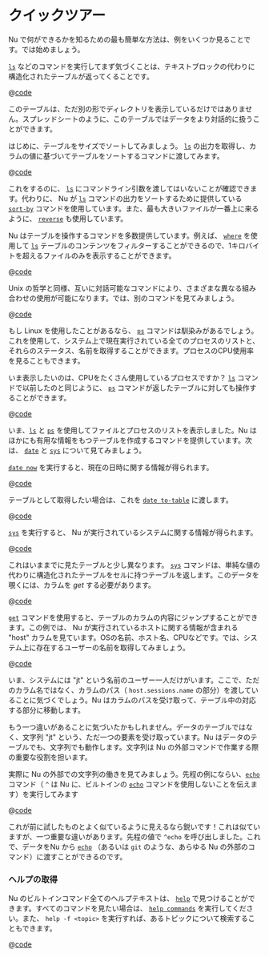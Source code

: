 # クイックツアー

Nu で何ができるかを知るための最も簡単な方法は、例をいくつか見ることです。では始めましょう。

[`ls`](/commands/docs/ls.md) などのコマンドを実行してまず気づくことは、テキストブロックの代わりに構造化されたテーブルが返ってくることです。

@[code](@snippets/introduction/ls_example.sh)

このテーブルは、ただ別の形でディレクトリを表示しているだけではありません。スプレッドシートのように、このテーブルではデータをより対話的に扱うことができます。

はじめに、テーブルをサイズでソートしてみましょう。 [`ls`](/commands/docs/ls.md) の出力を取得し、カラムの値に基づいてテーブルをソートするコマンドに渡してみます。

@[code](@snippets/introduction/ls_sort_by_reverse_example.sh)

これをするのに、 [`ls`](/commands/docs/ls.md) にコマンドライン引数を渡してはいないことが確認できます。代わりに、 Nu が [`ls`](/commands/docs/ls.md) コマンドの出力をソートするために提供している [`sort-by`](/commands/docs/sort-by.md) コマンドを使用しています。また、最も大きいファイルが一番上に来るように、 [`reverse`](/commands/docs/reverse.md) も使用しています。

Nu はテーブルを操作するコマンドを多数提供しています。例えば、 [`where`](/commands/docs/where.md) を使用して [`ls`](/commands/docs/ls.md) テーブルのコンテンツをフィルターすることができるので、1キロバイトを超えるファイルのみを表示することができます。

@[code](@snippets/introduction/ls_where_example.sh)

Unix の哲学と同様、互いに対話可能なコマンドにより、さまざまな異なる組み合わせの使用が可能になります。では、別のコマンドを見てみましょう。

@[code](@snippets/introduction/ps_example.sh)

もし Linux を使用したことがあるなら、 [`ps`](/commands/docs/ps.md) コマンドは馴染みがあるでしょう。これを使用して、システム上で現在実行されている全てのプロセスのリストと、それらのステータス、名前を取得することができます。プロセスのCPU使用率を見ることもできます。

いま表示したいのは、CPUをたくさん使用しているプロセスですか？ [`ls`](/commands/docs/ls.md) コマンドで以前したのと同じように、 [`ps`](/commands/docs/ps.md) コマンドが返したテーブルに対しても操作することができます。

@[code](@snippets/introduction/ps_where_example.sh)

いま、[`ls`](/commands/docs/ls.md) と [`ps`](/commands/docs/ps.md) を使用してファイルとプロセスのリストを表示しました。Nu はほかにも有用な情報をもつテーブルを作成するコマンドを提供しています。次は、 [`date`](/commands/docs/date.md) と [`sys`](/commands/docs/sys.md) について見てみましょう。

[`date now`](/commands/docs/date_now.md) を実行すると、現在の日時に関する情報が得られます。

@[code](@snippets/introduction/date_example.sh)

テーブルとして取得したい場合は、これを [`date to-table`](/commands/docs/date_to-table.md) に渡します。

@[code](@snippets/introduction/date_table_example.sh)

[`sys`](/commands/docs/sys.md) を実行すると、 Nu が実行されているシステムに関する情報が得られます。

@[code](@snippets/introduction/sys_example.sh)

これはいままでに見たテーブルと少し異なります。 [`sys`](/commands/docs/sys.md) コマンドは、単純な値の代わりに構造化されたテーブルをセルに持つテーブルを返します。このデータを覗くには、カラムを _get_ する必要があります。

@[code](@snippets/introduction/sys_get_example.sh)

[`get`](/commands/docs/get.md) コマンドを使用すると、テーブルのカラムの内容にジャンプすることができます。この例では、 Nu が実行されているホストに関する情報が含まれる "host" カラムを見ています。OSの名前、ホスト名、CPUなどです。では、システム上に存在するユーザーの名前を取得してみましょう。

@[code](@snippets/introduction/sys_get_nested_example.sh)

いま、システムには "jt" という名前のユーザー一人だけがいます。ここで、ただのカラム名ではなく、カラムのパス（ `host.sessions.name` の部分）を渡していることに気づくでしょう。Nu はカラムのパスを受け取って、テーブル中の対応する部分に移動します。

もう一つ違いがあることに気づいたかもしれません。データのテーブルではなく、文字列 "jt" という、ただ一つの要素を受け取っています。Nu はデータのテーブルでも、文字列でも動作します。文字列は Nu の外部コマンドで作業する際の重要な役割を担います。

実際に Nu の外部での文字列の働きを見てみましょう。先程の例にならい、[`echo`](/commands/docs/echo.md) コマンド（ `^` は Nu に、ビルトインの [`echo`](/commands/docs/echo.md) コマンドを使用しないことを伝えます）を実行してみます

@[code](@snippets/introduction/sys_get_external_echo_example.sh)

これが前に試したものとよく似ているように見えるなら鋭いです！これは似ていますが、一つ重要な違いがあります。先程の値で `^echo` を呼び出しました。これで、データをNu から [`echo`](/commands/docs/echo.md) （あるいは `git` のような、あらゆる Nu の外部のコマンド）に渡すことができるのです。

### ヘルプの取得

Nu のビルトインコマンド全てのヘルプテキストは、 [`help`](/commands/docs/help.md) で見つけることができます。すべてのコマンドを見たい場合は、 [`help commands`](/commands/docs/help_commands.md) を実行してください。また、 `help -f <topic>` を実行すれば、あるトピックについて検索することもできます。

@[code](@snippets/introduction/help_example.sh)
